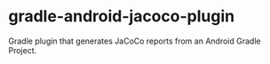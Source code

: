 # gradle-android-jacoco-plugin

Gradle plugin that generates JaCoCo reports from an Android Gradle Project.